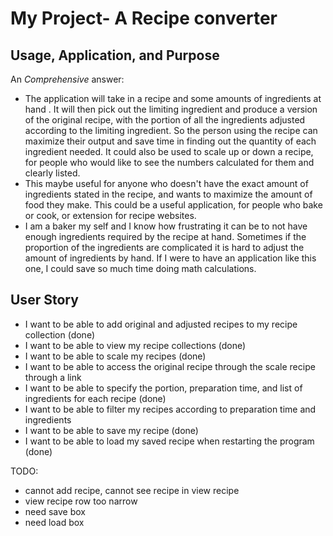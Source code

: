 # My Project- A Recipe converter

## Usage, Application, and Purpose

An *Comprehensive* answer:
- The application will take in a recipe and some amounts of ingredients at hand
. It will then pick out the limiting ingredient and produce a version of the 
original recipe, with the portion of all the ingredients adjusted according
to the limiting ingredient. So the person using the recipe can maximize their output
and save time in finding out the quantity of each ingredient needed. It could also
be used to scale up or down a recipe, for people who would like to see the numbers 
calculated for them and clearly listed.
- This maybe useful for anyone who doesn't have the exact amount of ingredients 
stated in the recipe, and wants to maximize the amount of food they make.
This could be a useful application, for people who bake or cook, or extension 
for recipe websites.
- I am a baker my self and I know how frustrating it can be to not have enough ingredients 
required by the recipe at hand. Sometimes if the proportion of the ingredients are complicated
it is hard to adjust the amount of ingredients by hand. If I were to have an application 
like this one, I could save so much time doing math calculations.

## User Story
- I want to be able to add original and adjusted recipes to my recipe collection (done)
- I want to be able to view my recipe collections (done)
- I want to be able to scale my recipes (done)
- I want to be able to access the original recipe through the scale recipe through a link
- I want to be able to specify the portion, preparation time, and list of ingredients for each recipe (done)
- I want to be able to filter my recipes according to preparation time and ingredients
- I want to be able to save my recipe (done)
- I want to be able to load my saved recipe when restarting the program (done)

TODO:
- cannot add recipe, cannot see recipe in view recipe
- view recipe row too narrow
- need save box
- need load box
 